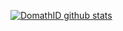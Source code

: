 [![ DomathID github stats](https://github-readme-stats.vercel.app/api?username=DomathID&show_icons=true&title_color=009999&icon_color=009999&text_color=4B5F81)](https://wibu-tech.eu.org)

